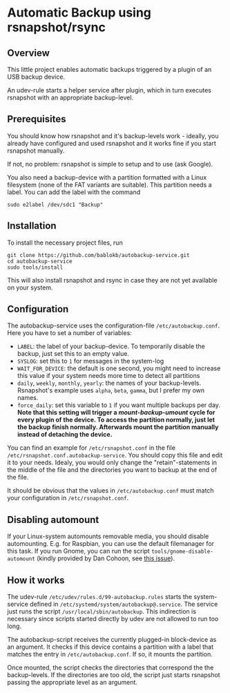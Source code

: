Automatic Backup using rsnapshot/rsync
======================================

Overview
--------

This little project enables automatic backups triggered by a plugin of an
USB backup device.

An udev-rule starts a helper service after plugin, which in turn executes
rsnapshot with an appropriate backup-level.


Prerequisites
-------------

You should know how rsnapshot and it's backup-levels work - ideally, you already
have configured and used rsnapshot and it works fine if you start rsnapshot
manually.

If not, no problem: rsnapshot is simple to setup and to use (ask Google).

You also need a backup-device with a partition formatted with a Linux
filesystem (none of the FAT variants are suitable).  This partition needs
a label. You can add the label with the command

    sudo e2label /dev/sdc1 "Backup"


Installation
------------

To install the necessary project files, run

    git clone https://github.com/bablokb/autobackup-service.git
    cd autobackup-service
    sudo tools/install

This will also install rsnapshot and rsync in case they are not yet available
on your system.


Configuration
-------------

The autobackup-service uses the configuration-file `/etc/autobackup.conf`.
Here you have to set a number of variables:

  - `LABEL`: the label of your backup-device. To temporarily disable the
     backup, just set this to an empty value.
  - `SYSLOG`: set this to `1` for messages in the system-log
  - `WAIT_FOR_DEVICE`: the default is one second, you might need to increase
     this value if your system needs more time to detect all partitions
  - `daily`, `weekly`, `monthly`, `yearly`: the names of your backup-levels.
    Rsnapshot's example uses `alpha`, `beta`, `gamma`, but I prefer my own names.
  - `force_daily`: set this variable to `1` if you want multiple backups
    per day.
    **Note that this setting will trigger a *mount-backup-umount* cycle
    for every plugin of the device. To access the partition normally,
    just let the backup finish normally. Afterwards mount the partition manually
    instead of detaching the device.**

You can find an example for `/etc/rsnapshot.conf` in the file
`/etc/rsnapshot.conf.autobackup-service`. You should copy this file
and edit it to your needs. Idealy, you would only change the "retain"-statements
in the middle of the file and the directories you want to backup at
the end of the file.

It should be obvious that the values in `/etc/autobackup.conf` must match
your configuration in `/etc/rsnapshot.conf`.


Disabling automount
-------------------

If your Linux-system automounts removable media, you should disable
automounting. E.g. for Raspbian, you can use the default filemanager for this
task. If you run Gnome, you can run the script `tools/gnome-disable-automount`
(kindly provided by Dan Cohoon, see
[this issue](https://github.com/bablokb/autobackup-service/issues/2)).


How it works
------------

The udev-rule `/etc/udev/rules.d/99-autobackup.rules` starts the system-service
defined in `/etc/systemd/system/autobackup@.service`. The service just runs
the script `/usr/local/sbin/autobackup`. This indirection is necessary since
scripts started directly by udev are not allowed to run too long.

The autobackup-script receives the currently plugged-in block-device as an
argument. It checks if this device contains a partition with a label that
matches the entry in `/etc/autobackup.conf`. If so, it mounts the partition.

Once mounted, the script checks the directories that correspond the the
backup-levels. If the directories are too old, the script just starts
rsnapshot passing the appropriate level as an argument.

